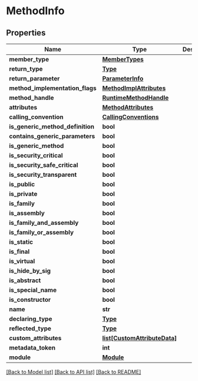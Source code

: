 # MethodInfo

## Properties
Name | Type | Description | Notes
------------ | ------------- | ------------- | -------------
**member_type** | [**MemberTypes**](MemberTypes.md) |  | [optional] 
**return_type** | [**Type**](Type.md) |  | [optional] 
**return_parameter** | [**ParameterInfo**](ParameterInfo.md) |  | [optional] 
**method_implementation_flags** | [**MethodImplAttributes**](MethodImplAttributes.md) |  | [optional] 
**method_handle** | [**RuntimeMethodHandle**](RuntimeMethodHandle.md) |  | [optional] 
**attributes** | [**MethodAttributes**](MethodAttributes.md) |  | [optional] 
**calling_convention** | [**CallingConventions**](CallingConventions.md) |  | [optional] 
**is_generic_method_definition** | **bool** |  | [optional] 
**contains_generic_parameters** | **bool** |  | [optional] 
**is_generic_method** | **bool** |  | [optional] 
**is_security_critical** | **bool** |  | [optional] 
**is_security_safe_critical** | **bool** |  | [optional] 
**is_security_transparent** | **bool** |  | [optional] 
**is_public** | **bool** |  | [optional] 
**is_private** | **bool** |  | [optional] 
**is_family** | **bool** |  | [optional] 
**is_assembly** | **bool** |  | [optional] 
**is_family_and_assembly** | **bool** |  | [optional] 
**is_family_or_assembly** | **bool** |  | [optional] 
**is_static** | **bool** |  | [optional] 
**is_final** | **bool** |  | [optional] 
**is_virtual** | **bool** |  | [optional] 
**is_hide_by_sig** | **bool** |  | [optional] 
**is_abstract** | **bool** |  | [optional] 
**is_special_name** | **bool** |  | [optional] 
**is_constructor** | **bool** |  | [optional] 
**name** | **str** |  | [optional] 
**declaring_type** | [**Type**](Type.md) |  | [optional] 
**reflected_type** | [**Type**](Type.md) |  | [optional] 
**custom_attributes** | [**list[CustomAttributeData]**](CustomAttributeData.md) |  | [optional] 
**metadata_token** | **int** |  | [optional] 
**module** | [**Module**](Module.md) |  | [optional] 

[[Back to Model list]](../README.md#documentation-for-models) [[Back to API list]](../README.md#documentation-for-api-endpoints) [[Back to README]](../README.md)

